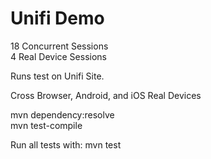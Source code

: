 # Unifi Demo

18 Concurrent Sessions   
4 Real Device Sessions

Runs test on Unifi Site.

Cross Browser, Android, and iOS Real Devices

mvn dependency:resolve    
mvn test-compile

Run all tests with: mvn test